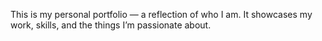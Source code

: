 This is my personal portfolio — a reflection of who I am. It showcases my work, skills, and the things I’m passionate about.
